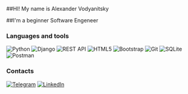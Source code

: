 ##HI! My name is Alexander Vodyanitsky

##I'm a beginner Software Engeneer

### Languages and tools
![Python](https://img.shields.io/badge/-Python-FFFF00?style=for-the-badge&logo=python&logoColor=FFF0000)
![Django](https://img.shields.io/badge/-Django-000000?style=for-the-badge&logo=django&logoColor=00FF00)
![REST API](https://img.shields.io/badge/-REST_API-ADD8E6?style=for-the-badge&)
![HTML5](https://img.shields.io/badge/-HTML5-E34F26?style=for-the-badge&logo=HTML5&logoColor=FFFFFF)
![Bootstrap](https://img.shields.io/badge/-Bootstrap-7952B3?style=for-the-badge&logo=bootstrap&logoColor=FFFFFF)
![Git](https://img.shields.io/badge/-Git-E34F26?style=for-the-badge&logo=sqlite&logoColor=00000)
![SQLite](https://img.shields.io/badge/-SQLite-003B57?style=for-the-badge&logo=sqlite&logoColor=00000)
![Postman](https://img.shields.io/badge/-Postman-000000?style=for-the-badge&logo=postman&logoColor=00000)

### Contacts
[![Telegram](https://img.shields.io/badge/-Telegram-0088CC?style=for-the-badge&logo=telegram)](https://t.me/vodyanixx)
[![LinkedIn](https://img.shields.io/badge/-LinkedIn-0A66C2?style=for-the-badge&logo=LinkedIn)](https://www.linkedin.com/in/alexander-vodyanitsky-a4a11b246?lipi=urn%3Ali%3Apage%3Ad_flagship3_profile_view_base_contact_details%3BkVTKCwn2TnylUsIfJcg7Eg%3D%3D)
